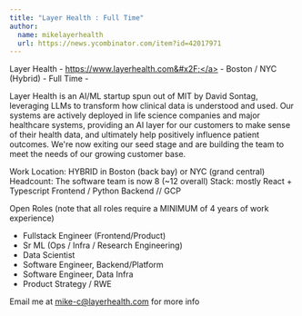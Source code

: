 ```yaml
---
title: "Layer Health : Full Time"
author:
  name: mikelayerhealth
  url: https://news.ycombinator.com/item?id=42017971
---
```

Layer Health - <a href="https:&#x2F;&#x2F;www.layerhealth.com&#x2F;" rel="nofollow">https:&#x2F;&#x2F;www.layerhealth.com&#x2F;</a> - Boston &#x2F; NYC (Hybrid) - Full Time -

Layer Health is an AI&#x2F;ML startup spun out of MIT by David Sontag, leveraging LLMs to transform how clinical data is understood and used. Our systems are actively deployed in life science companies and major healthcare systems, providing an AI layer for our customers to make sense of their health data, and ultimately help positively influence patient outcomes. We&#x27;re now exiting our seed stage and are building the team to meet the needs of our growing customer base.

Work Location: HYBRID in Boston (back bay) or NYC (grand central)
Headcount: The software team is now 8 (~12 overall)
Stack: mostly React + Typescript Frontend &#x2F; Python Backend &#x2F;&#x2F; GCP

Open Roles (note that all roles require a MINIMUM of 4 years of work experience)
* Fullstack Engineer (Frontend&#x2F;Product)
* Sr ML (Ops &#x2F; Infra &#x2F; Research Engineering)
* Data Scientist
* Software Engineer, Backend&#x2F;Platform
* Software Engineer, Data Infra
* Product Strategy &#x2F; RWE

Email me at mike-c@layerhealth.com for more info
<JobApplication />
